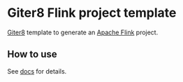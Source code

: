 Giter8 Flink project template
=============================

[Giter8](https://github.com/foundweekends/giter8) template to generate an [Apache Flink](http://flink.apache.org) project.

How to use
----------

See [docs](http://www.foundweekends.org/giter8/) for details.

